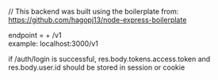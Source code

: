 //
This backend was built using the boilerplate from: https://github.com/hagopj13/node-express-boilerplate  
  
endpoint = <base url from hosting service> + /v1  
example: localhost:3000/v1  
  
if /auth/login is successful, res.body.tokens.access.token and res.body.user.id should be stored in session or cookie  
  

